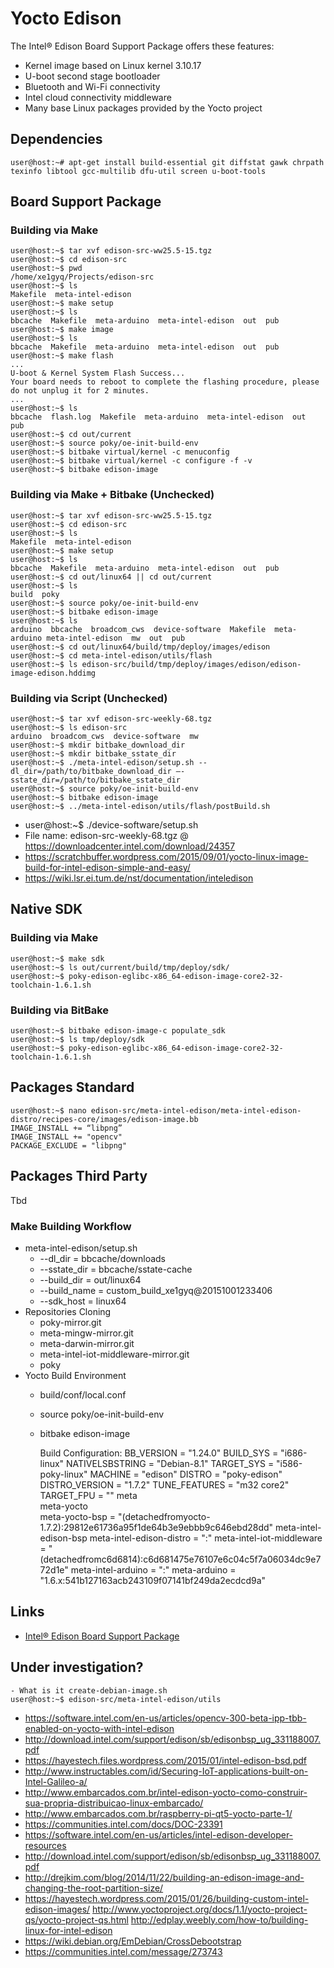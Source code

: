 Yocto Edison
==

The Intel® Edison Board Support Package offers these features:

- Kernel image based on Linux kernel 3.10.17
- U-boot second stage bootloader
- Bluetooth and Wi-Fi connectivity
- Intel cloud connectivity middleware
- Many base Linux packages provided by the Yocto project

## Dependencies

    user@host:~# apt-get install build-essential git diffstat gawk chrpath texinfo libtool gcc-multilib dfu-util screen u-boot-tools

## Board Support Package

### Building via Make

    user@host:~$ tar xvf edison-src-ww25.5-15.tgz
    user@host:~$ cd edison-src
    user@host:~$ pwd
    /home/xe1gyq/Projects/edison-src
    user@host:~$ ls
    Makefile  meta-intel-edison
    user@host:~$ make setup
    user@host:~$ ls
    bbcache  Makefile  meta-arduino  meta-intel-edison  out  pub
    user@host:~$ make image
    user@host:~$ ls
    bbcache  Makefile  meta-arduino  meta-intel-edison  out  pub
    user@host:~$ make flash
    ...
    U-boot & Kernel System Flash Success...
    Your board needs to reboot to complete the flashing procedure, please do not unplug it for 2 minutes.
    ...
    user@host:~$ ls
    bbcache  flash.log  Makefile  meta-arduino  meta-intel-edison  out  pub
    user@host:~$ cd out/current
    user@host:~$ source poky/oe-init-build-env
    user@host:~$ bitbake virtual/kernel -c menuconfig
    user@host:~$ bitbake virtual/kernel -c configure -f -v
    user@host:~$ bitbake edison-image

### Building via Make + Bitbake (Unchecked)

    user@host:~$ tar xvf edison-src-ww25.5-15.tgz
    user@host:~$ cd edison-src
    user@host:~$ ls
    Makefile  meta-intel-edison
    user@host:~$ make setup
    user@host:~$ ls
    bbcache  Makefile  meta-arduino  meta-intel-edison  out  pub
    user@host:~$ cd out/linux64 || cd out/current
    user@host:~$ ls
    build  poky
    user@host:~$ source poky/oe-init-build-env
    user@host:~$ bitbake edison-image
    user@host:~$ ls
    arduino  bbcache  broadcom_cws  device-software  Makefile  meta-arduino meta-intel-edison  mw  out  pub
    user@host:~$ cd out/linux64/build/tmp/deploy/images/edison
    user@host:~$ cd meta-intel-edison/utils/flash
    user@host:~$ ls edison-src/build/tmp/deploy/images/edison/edison-image-edison.hddimg

### Building via Script (Unchecked)

    user@host:~$ tar xvf edison-src-weekly-68.tgz
    user@host:~$ ls edison-src
    arduino  broadcom_cws  device-software  mw
    user@host:~$ mkdir bitbake_download_dir
    user@host:~$ mkdir bitbake_sstate_dir
    user@host:~$ ./meta-intel-edison/setup.sh --dl_dir=/path/to/bitbake_download_dir –-sstate_dir=/path/to/bitbake_sstate_dir
    user@host:~$ source poky/oe-init-build-env
    user@host:~$ bitbake edison-image
    user@host:~$ ../meta-intel-edison/utils/flash/postBuild.sh

- user@host:~$ ./device-software/setup.sh
- File name: edison-src-weekly-68.tgz @ https://downloadcenter.intel.com/download/24357
- https://scratchbuffer.wordpress.com/2015/09/01/yocto-linux-image-build-for-intel-edison-simple-and-easy/
- https://wiki.lsr.ei.tum.de/nst/documentation/inteledison

## Native SDK

### Building via Make

    user@host:~$ make sdk
    user@host:~$ ls out/current/build/tmp/deploy/sdk/
    user@host:~$ poky-edison-eglibc-x86_64-edison-image-core2-32-toolchain-1.6.1.sh

### Building via BitBake

    user@host:~$ bitbake edison-image-c populate_sdk
    user@host:~$ ls tmp/deploy/sdk
    user@host:~$ poky-edison-eglibc-x86_64-edison-image-core2-32-toolchain-1.6.1.sh

## Packages Standard

    user@host:~$ nano edison-src/meta-intel-edison/meta-intel-edison-distro/recipes-core/images/edison-image.bb
    IMAGE_INSTALL += “libpng”
    IMAGE_INSTALL += "opencv"
    PACKAGE_EXCLUDE = "libpng"

## Packages Third Party

Tbd

### Make Building Workflow

- meta-intel-edison/setup.sh
  - --dl_dir = bbcache/downloads
  - --sstate_dir = bbcache/sstate-cache
  - --build_dir = out/linux64 
  - --build_name = custom_build_xe1gyq@20151001233406
  - --sdk_host = linux64
- Repositories Cloning
  - poky-mirror.git
  - meta-mingw-mirror.git
  - meta-darwin-mirror.git
  - meta-intel-iot-middleware-mirror.git
  - poky
- Yocto Build Environment
  - build/conf/local.conf
  - source poky/oe-init-build-env
  - bitbake edison-image


    Build Configuration:
    BB_VERSION        = "1.24.0"
    BUILD_SYS         = "i686-linux"
    NATIVELSBSTRING   = "Debian-8.1"
    TARGET_SYS        = "i586-poky-linux"
    MACHINE           = "edison"
    DISTRO            = "poky-edison"
    DISTRO_VERSION    = "1.7.2"
    TUNE_FEATURES     = "m32 core2"
    TARGET_FPU        = ""
    meta              
    meta-yocto        
    meta-yocto-bsp    = "(detachedfromyocto-1.7.2):29812e61736a95f1de64b3e9ebbb9c646ebd28dd"
    meta-intel-edison-bsp 
    meta-intel-edison-distro = "<unknown>:<unknown>"
    meta-intel-iot-middleware = "(detachedfromc6d6814):c6d681475e76107e6c04c5f7a06034dc9e772d1e"
    meta-intel-arduino = "<unknown>:<unknown>"
    meta-arduino      = "1.6.x:541b127163acb243109f07141bf249da2ecdcd9a"

## Links

- [Intel® Edison Board Support Package](http://download.intel.com/support/edison/sb/edisonbsp_ug_331188007.pdf)

## Under investigation?
    
    - What is it create-debian-image.sh
    user@host:~$ edison-src/meta-intel-edison/utils

- https://software.intel.com/en-us/articles/opencv-300-beta-ipp-tbb-enabled-on-yocto-with-intel-edison
- http://download.intel.com/support/edison/sb/edisonbsp_ug_331188007.pdf
- https://hayestech.files.wordpress.com/2015/01/intel-edison-bsd.pdf
- http://www.instructables.com/id/Securing-IoT-applications-built-on-Intel-Galileo-a/
- http://www.embarcados.com.br/intel-edison-yocto-como-construir-sua-propria-distribuicao-linux-embarcado/
- http://www.embarcados.com.br/raspberry-pi-qt5-yocto-parte-1/
- https://communities.intel.com/docs/DOC-23391
- https://software.intel.com/en-us/articles/intel-edison-developer-resources
- http://download.intel.com/support/edison/sb/edisonbsp_ug_331188007.pdf
- http://drejkim.com/blog/2014/11/22/building-an-edison-image-and-changing-the-root-partition-size/
- https://hayestech.wordpress.com/2015/01/26/building-custom-intel-edison-images/
http://www.yoctoproject.org/docs/1.1/yocto-project-qs/yocto-project-qs.html
http://edplay.weebly.com/how-to/building-linux-for-intel-edison
- https://wiki.debian.org/EmDebian/CrossDebootstrap
- https://communities.intel.com/message/273743


